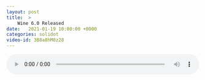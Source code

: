 ```yaml
---
layout: post
title:  >
    Wine 6.0 Released
date:   2021-01-19 10:00:00 +0000
categories: solidot
video-id: 3B8a8hM8z28
---
```


<audio src="/assets/81755d1094c27429d1edcd7ced4a577f.mp3" style="width: 100%;" controls></audio>

